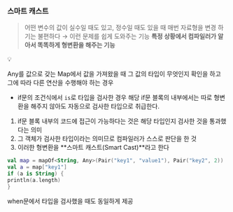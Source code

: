 ### 스마트 캐스트

> 어떤 변수의 값이 실수일 때도 있고, 정수일 때도 있을 때
매번 자료형을 변경 하기는 불편하다 → 이런 문제를 쉽게 도와주는 기능
**특정 상황에서 컴파일러가 알아서 똑똑하게 형변환을 해주는 기능**
> 

<aside>
💡

Any를 값으로 갖는 Map에서 값을 가져왔을 때 그 값의 타입이 무엇인지 확인을 하고 그에 따라 다른 연산을 수행해야 하는 경우

- if문의 조건식에서 `is`로 타입을 검사한 경우 해당 if문 블록의 내부에서는 따로 형변환을 해주지 않아도 자동으로 검사한 타입으로 취급한다.

1. if문 블록 내부의 코드에 접근이 가능하다는 것은 해당 타입인지 검사한 것을 통과했다는 의미
2. 그 객체가 검사한 타입이라는 의미므로 컴파일러가 스스로 판단을 한 것
3. 이러한 형변환을 **스마트 캐스트(Smart Cast)**라고 한다
</aside>

```kotlin
val map = mapOf<String, Any>(Pair("key1", "value1"), Pair("key2", 2))
val a = map["key1"]
if (a is String) {
println(a.length)
}
```

when문에서 타입을 검사했을 때도 동일하게 제공
